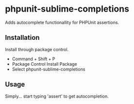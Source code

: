 phpunit-sublime-completions
===============
Adds autocomplete functionallity for PHPUnit assertions.

## Installation
Install through package control.

- Command + Shift + P
- Package Control Install Package
- Select phpunit-sublime-completions

## Usage
Simply... start typing 'assert' to get autocompletion.